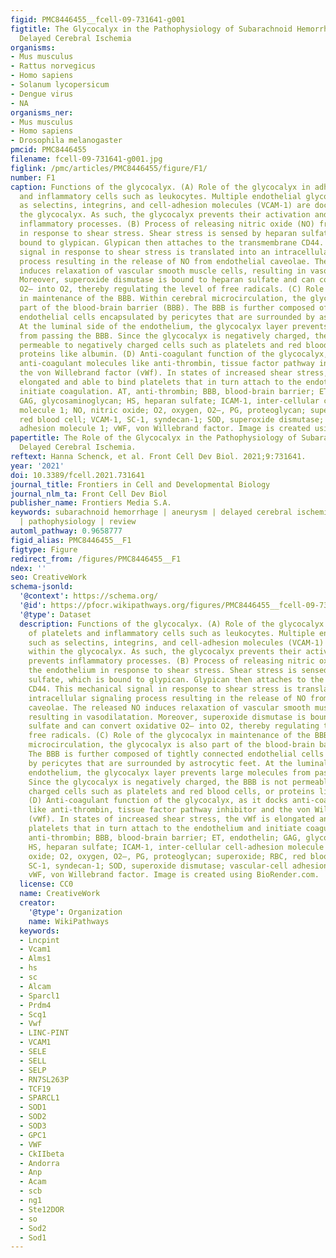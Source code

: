 ```yaml
---
figid: PMC8446455__fcell-09-731641-g001
figtitle: The Glycocalyx in the Pathophysiology of Subarachnoid Hemorrhage-Induced
  Delayed Cerebral Ischemia
organisms:
- Mus musculus
- Rattus norvegicus
- Homo sapiens
- Solanum lycopersicum
- Dengue virus
- NA
organisms_ner:
- Mus musculus
- Homo sapiens
- Drosophila melanogaster
pmcid: PMC8446455
filename: fcell-09-731641-g001.jpg
figlink: /pmc/articles/PMC8446455/figure/F1/
number: F1
caption: Functions of the glycocalyx. (A) Role of the glycocalyx in adhesion of platelets
  and inflammatory cells such as leukocytes. Multiple endothelial glycoproteins such
  as selectins, integrins, and cell-adhesion molecules (VCAM-1) are docked within
  the glycocalyx. As such, the glycocalyx prevents their activation and thereby prevents
  inflammatory processes. (B) Process of releasing nitric oxide (NO) from the endothelium
  in response to shear stress. Shear stress is sensed by heparan sulfate, which is
  bound to glypican. Glypican then attaches to the transmembrane CD44. This mechanical
  signal in response to shear stress is translated into an intracellular signaling
  process resulting in the release of NO from endothelial caveolae. The released NO
  induces relaxation of vascular smooth muscle cells, resulting in vasodilatation.
  Moreover, superoxide dismutase is bound to heparan sulfate and can convert oxidative
  O2– into O2, thereby regulating the level of free radicals. (C) Role of the glycocalyx
  in maintenance of the BBB. Within cerebral microcirculation, the glycocalyx is also
  part of the blood-brain barrier (BBB). The BBB is further composed of tightly connected
  endothelial cells encapsulated by pericytes that are surrounded by astrocytic feet.
  At the luminal side of the endothelium, the glycocalyx layer prevents large molecules
  from passing the BBB. Since the glycocalyx is negatively charged, the BBB is not
  permeable to negatively charged cells such as platelets and red blood cells, or
  proteins like albumin. (D) Anti-coagulant function of the glycocalyx, as it docks
  anti-coagulant molecules like anti-thrombin, tissue factor pathway inhibitor and
  the von Willebrand factor (vWf). In states of increased shear stress, the vWf is
  elongated and able to bind platelets that in turn attach to the endothelium and
  initiate coagulation. AT, anti-thrombin; BBB, blood-brain barrier; ET, endothelin;
  GAG, glycosaminoglycan; HS, heparan sulfate; ICAM-1, inter-cellular cell-adhesion
  molecule 1; NO, nitric oxide; O2, oxygen, O2–, PG, proteoglycan; superoxide; RBC,
  red blood cell; VCAM-1, SC-1, syndecan-1; SOD, superoxide dismutase; vascular-cell
  adhesion molecule 1; vWF, von Willebrand factor. Image is created using BioRender.com.
papertitle: The Role of the Glycocalyx in the Pathophysiology of Subarachnoid Hemorrhage-Induced
  Delayed Cerebral Ischemia.
reftext: Hanna Schenck, et al. Front Cell Dev Biol. 2021;9:731641.
year: '2021'
doi: 10.3389/fcell.2021.731641
journal_title: Frontiers in Cell and Developmental Biology
journal_nlm_ta: Front Cell Dev Biol
publisher_name: Frontiers Media S.A.
keywords: subarachnoid hemorrhage | aneurysm | delayed cerebral ischemia | glycocalyx
  | pathophysiology | review
automl_pathway: 0.9658777
figid_alias: PMC8446455__F1
figtype: Figure
redirect_from: /figures/PMC8446455__F1
ndex: ''
seo: CreativeWork
schema-jsonld:
  '@context': https://schema.org/
  '@id': https://pfocr.wikipathways.org/figures/PMC8446455__fcell-09-731641-g001.html
  '@type': Dataset
  description: Functions of the glycocalyx. (A) Role of the glycocalyx in adhesion
    of platelets and inflammatory cells such as leukocytes. Multiple endothelial glycoproteins
    such as selectins, integrins, and cell-adhesion molecules (VCAM-1) are docked
    within the glycocalyx. As such, the glycocalyx prevents their activation and thereby
    prevents inflammatory processes. (B) Process of releasing nitric oxide (NO) from
    the endothelium in response to shear stress. Shear stress is sensed by heparan
    sulfate, which is bound to glypican. Glypican then attaches to the transmembrane
    CD44. This mechanical signal in response to shear stress is translated into an
    intracellular signaling process resulting in the release of NO from endothelial
    caveolae. The released NO induces relaxation of vascular smooth muscle cells,
    resulting in vasodilatation. Moreover, superoxide dismutase is bound to heparan
    sulfate and can convert oxidative O2– into O2, thereby regulating the level of
    free radicals. (C) Role of the glycocalyx in maintenance of the BBB. Within cerebral
    microcirculation, the glycocalyx is also part of the blood-brain barrier (BBB).
    The BBB is further composed of tightly connected endothelial cells encapsulated
    by pericytes that are surrounded by astrocytic feet. At the luminal side of the
    endothelium, the glycocalyx layer prevents large molecules from passing the BBB.
    Since the glycocalyx is negatively charged, the BBB is not permeable to negatively
    charged cells such as platelets and red blood cells, or proteins like albumin.
    (D) Anti-coagulant function of the glycocalyx, as it docks anti-coagulant molecules
    like anti-thrombin, tissue factor pathway inhibitor and the von Willebrand factor
    (vWf). In states of increased shear stress, the vWf is elongated and able to bind
    platelets that in turn attach to the endothelium and initiate coagulation. AT,
    anti-thrombin; BBB, blood-brain barrier; ET, endothelin; GAG, glycosaminoglycan;
    HS, heparan sulfate; ICAM-1, inter-cellular cell-adhesion molecule 1; NO, nitric
    oxide; O2, oxygen, O2–, PG, proteoglycan; superoxide; RBC, red blood cell; VCAM-1,
    SC-1, syndecan-1; SOD, superoxide dismutase; vascular-cell adhesion molecule 1;
    vWF, von Willebrand factor. Image is created using BioRender.com.
  license: CC0
  name: CreativeWork
  creator:
    '@type': Organization
    name: WikiPathways
  keywords:
  - Lncpint
  - Vcam1
  - Alms1
  - hs
  - sc
  - Alcam
  - Sparcl1
  - Prdm4
  - Scq1
  - Vwf
  - LINC-PINT
  - VCAM1
  - SELE
  - SELL
  - SELP
  - RN7SL263P
  - TCF19
  - SPARCL1
  - SOD1
  - SOD2
  - SOD3
  - GPC1
  - VWF
  - CkIIbeta
  - Andorra
  - Anp
  - Acam
  - scb
  - ng1
  - Ste12DOR
  - so
  - Sod2
  - Sod1
---
```

